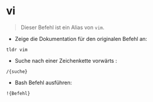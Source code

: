 # vi

> Dieser Befehl ist ein Alias von `vim`.

- Zeige die Dokumentation für den originalen Befehl an:

`tldr vim`

- Suche nach einer Zeichenkette vorwärts :

`/{suche}`

- Bash Befehl ausführen:

`!{Befehl}`
